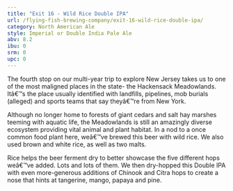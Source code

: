 ```yaml
---
title: "Exit 16 - Wild Rice Double IPA"
url: /flying-fish-brewing-company/exit-16-wild-rice-double-ipa/
category: North American Ale
style: Imperial or Double India Pale Ale
abv: 8.2
ibu: 0
srm: 0
upc: 0
---
```

The fourth stop on our multi-year trip to explore New Jersey takes us to one of the most maligned places in the state- the Hackensack Meadowlands. Itâ€™s the place usually identified with landfills, pipelines, mob burials (alleged) and sports teams that say theyâ€™re from New York.

Although no longer home to forests of giant cedars and salt hay marshes teeming with aquatic life, the Meadowlands is still an amazingly diverse ecosystem providing vital animal and plant habitat. In a nod to a once common food plant here, weâ€™ve brewed this beer with wild rice. We also used brown and white rice, as well as two malts.

Rice helps the beer ferment dry to better showcase the five different hops weâ€™ve added. Lots and lots of them. We then dry-hopped this Double IPA with even more-generous additions of Chinook and Citra hops to create a nose that hints at tangerine, mango, papaya and pine.
